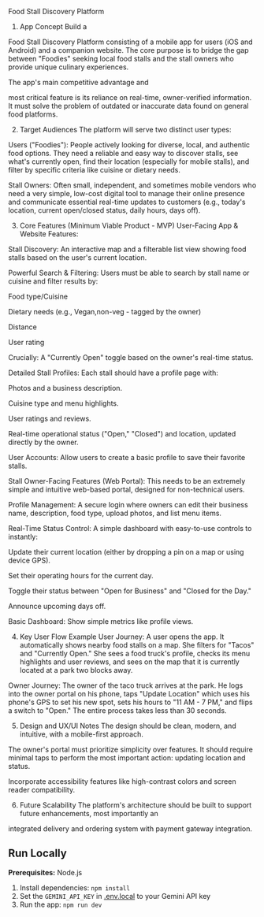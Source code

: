 Food Stall Discovery Platform
1. App Concept
Build a 

Food Stall Discovery Platform consisting of a mobile app for users (iOS and Android) and a companion website. The core purpose is to bridge the gap between "Foodies" seeking local food stalls and the stall owners who provide unique culinary experiences.




The app's main competitive advantage and 

most critical feature is its reliance on real-time, owner-verified information. It must solve the problem of outdated or inaccurate data found on general food platforms.



2. Target Audiences
The platform will serve two distinct user types:


Users ("Foodies"): People actively looking for diverse, local, and authentic food options. They need a reliable and easy way to discover stalls, see what's currently open, find their location (especially for mobile stalls), and filter by specific criteria like cuisine or dietary needs.




Stall Owners: Often small, independent, and sometimes mobile vendors who need a very simple, low-cost digital tool to manage their online presence and communicate essential real-time updates to customers (e.g., today's location, current open/closed status, daily hours, days off).



3. Core Features (Minimum Viable Product - MVP)
User-Facing App & Website Features:

Stall Discovery: An interactive map and a filterable list view showing food stalls based on the user's current location.


Powerful Search & Filtering: Users must be able to search by stall name or cuisine and filter results by:

Food type/Cuisine

Dietary needs (e.g., Vegan,non-veg - tagged by the owner)

Distance

User rating

Crucially: A "Currently Open" toggle based on the owner's real-time status.


Detailed Stall Profiles: Each stall should have a profile page with:

Photos and a business description.

Cuisine type and menu highlights.

User ratings and reviews.

Real-time operational status ("Open," "Closed") and location, updated directly by the owner.


User Accounts: Allow users to create a basic profile to save their favorite stalls.

Stall Owner-Facing Features (Web Portal):
This needs to be an extremely simple and intuitive web-based portal, designed for non-technical users.


Profile Management: A secure login where owners can edit their business name, description, food type, upload photos, and list menu items.


Real-Time Status Control: A simple dashboard with easy-to-use controls to instantly:

Update their current location (either by dropping a pin on a map or using device GPS).

Set their operating hours for the current day.

Toggle their status between "Open for Business" and "Closed for the Day."

Announce upcoming days off.


Basic Dashboard: Show simple metrics like profile views.

4. Key User Flow Example
User Journey: A user opens the app. It automatically shows nearby food stalls on a map. She filters for "Tacos" and "Currently Open." She sees a food truck's profile, checks its menu highlights and user reviews, and sees on the map that it is currently located at a park two blocks away.

Owner Journey: The owner of the taco truck arrives at the park. He logs into the owner portal on his phone, taps "Update Location" which uses his phone's GPS to set his new spot, sets his hours to "11 AM - 7 PM," and flips a switch to "Open." The entire process takes less than 30 seconds.

5. Design and UX/UI Notes
The design should be clean, modern, and intuitive, with a mobile-first approach.


The owner's portal must prioritize simplicity over features. It should require minimal taps to perform the most important action: updating location and status.

Incorporate accessibility features like high-contrast colors and screen reader compatibility.

6. Future Scalability
The platform's architecture should be built to support future enhancements, most importantly an 

integrated delivery and ordering system with payment gateway integration.

## Run Locally

**Prerequisites:**  Node.js


1. Install dependencies:
   `npm install`
2. Set the `GEMINI_API_KEY` in [.env.local](.env.local) to your Gemini API key
3. Run the app:
   `npm run dev`
